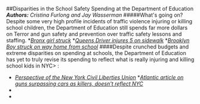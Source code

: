 ##Disparities in the School Safety Spending at the Department of Education
_**Authors:** Cristina Furlong and Jay Wasserman_
#####What's going on? Despite some very high profile incidents of traffic violence injuring or killing school children, the Department of Education still spends far more dollars on Terror and gun safety and prevention over traffic safety lessons and staffing. 
*[_Bronx girl struck_](http://www.streetsblog.org/2014/10/27/its-still-legal-to-run-over-a-child-on-a-new-york-city-sidewalk/)
*[_Queens Driver injures 5 on sidewalk_](http://www.dnainfo.com/new-york/20130912/maspeth/car-plows-into-four-people-near-queens-school-fdny-says)
*[_Brooklyn Boy struck on way home from school_](http://7online.com/news/78-year-old-woman-arrested-in-brooklyn-hit-and-run-that-killed-teen/404691/)
####Despite crunched budgets and extreme disparities on spending at schools, the Department of Education has yet to truly revise its spending to reflect what is really injuring and killing school kids in NYC> : 
* [_Perspective of the New York Civil Liberties Union_](http://www.nyc.gov/html/doh/downloads/pdf/ip/ip-nyc-inj-child-fatality-report13.pdf)
*[_Atlantic article on guns surpassing cars as killers, doesn't reflect NYC_](http://www.theatlantic.com/technology/archive/2015/01/americas-top-killing-machine/384440/)
* 
* 

